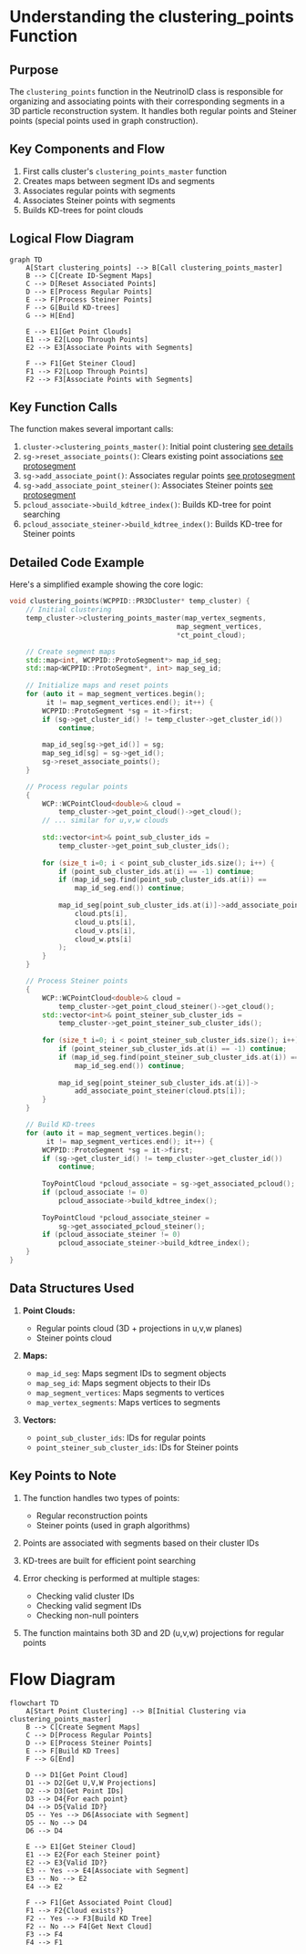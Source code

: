 # Understanding the clustering_points Function

## Purpose
The `clustering_points` function in the NeutrinoID class is responsible for organizing and associating points with their corresponding segments in a 3D particle reconstruction system. It handles both regular points and Steiner points (special points used in graph construction).

## Key Components and Flow
1. First calls cluster's `clustering_points_master` function
2. Creates maps between segment IDs and segments
3. Associates regular points with segments
4. Associates Steiner points with segments
5. Builds KD-trees for point clouds

## Logical Flow Diagram
```mermaid
graph TD
    A[Start clustering_points] --> B[Call clustering_points_master]
    B --> C[Create ID-Segment Maps]
    C --> D[Reset Associated Points]
    D --> E[Process Regular Points]
    E --> F[Process Steiner Points]
    F --> G[Build KD-trees]
    G --> H[End]

    E --> E1[Get Point Clouds]
    E1 --> E2[Loop Through Points]
    E2 --> E3[Associate Points with Segments]

    F --> F1[Get Steiner Cloud]
    F1 --> F2[Loop Through Points]
    F2 --> F3[Associate Points with Segments]
```

## Key Function Calls
The function makes several important calls:

1. `cluster->clustering_points_master()`: Initial point clustering [see details](../PR3DCluster_point_clustering.md)
2. `sg->reset_associate_points()`: Clears existing point associations [see protosegment](../protosegment.md)
3. `sg->add_associate_point()`: Associates regular points [see protosegment](../protosegment.md)
4. `sg->add_associate_point_steiner()`: Associates Steiner points [see protosegment](../protosegment.md)
5. `pcloud_associate->build_kdtree_index()`: Builds KD-tree for point searching 
6. `pcloud_associate_steiner->build_kdtree_index()`: Builds KD-tree for Steiner points

## Detailed Code Example

Here's a simplified example showing the core logic:

```cpp
void clustering_points(WCPPID::PR3DCluster* temp_cluster) {
    // Initial clustering
    temp_cluster->clustering_points_master(map_vertex_segments, 
                                         map_segment_vertices, 
                                         *ct_point_cloud);

    // Create segment maps
    std::map<int, WCPPID::ProtoSegment*> map_id_seg;
    std::map<WCPPID::ProtoSegment*, int> map_seg_id;
    
    // Initialize maps and reset points
    for (auto it = map_segment_vertices.begin(); 
         it != map_segment_vertices.end(); it++) {
        WCPPID::ProtoSegment *sg = it->first;
        if (sg->get_cluster_id() != temp_cluster->get_cluster_id()) 
            continue;
        
        map_id_seg[sg->get_id()] = sg;
        map_seg_id[sg] = sg->get_id();
        sg->reset_associate_points();
    }

    // Process regular points
    {
        WCP::WCPointCloud<double>& cloud = 
            temp_cluster->get_point_cloud()->get_cloud();
        // ... similar for u,v,w clouds
        
        std::vector<int>& point_sub_cluster_ids = 
            temp_cluster->get_point_sub_cluster_ids();
        
        for (size_t i=0; i < point_sub_cluster_ids.size(); i++) {
            if (point_sub_cluster_ids.at(i) == -1) continue;
            if (map_id_seg.find(point_sub_cluster_ids.at(i)) == 
                map_id_seg.end()) continue;
            
            map_id_seg[point_sub_cluster_ids.at(i)]->add_associate_point(
                cloud.pts[i], 
                cloud_u.pts[i], 
                cloud_v.pts[i], 
                cloud_w.pts[i]
            );
        }
    }

    // Process Steiner points
    {
        WCP::WCPointCloud<double>& cloud = 
            temp_cluster->get_point_cloud_steiner()->get_cloud();
        std::vector<int>& point_steiner_sub_cluster_ids = 
            temp_cluster->get_point_steiner_sub_cluster_ids();
        
        for (size_t i=0; i < point_steiner_sub_cluster_ids.size(); i++) {
            if (point_steiner_sub_cluster_ids.at(i) == -1) continue;
            if (map_id_seg.find(point_steiner_sub_cluster_ids.at(i)) == 
                map_id_seg.end()) continue;
            
            map_id_seg[point_steiner_sub_cluster_ids.at(i)]->
                add_associate_point_steiner(cloud.pts[i]);
        }
    }

    // Build KD-trees
    for (auto it = map_segment_vertices.begin(); 
         it != map_segment_vertices.end(); it++) {
        WCPPID::ProtoSegment *sg = it->first;
        if (sg->get_cluster_id() != temp_cluster->get_cluster_id()) 
            continue;
        
        ToyPointCloud *pcloud_associate = sg->get_associated_pcloud();
        if (pcloud_associate != 0) 
            pcloud_associate->build_kdtree_index();
        
        ToyPointCloud *pcloud_associate_steiner = 
            sg->get_associated_pcloud_steiner();
        if (pcloud_associate_steiner != 0)
            pcloud_associate_steiner->build_kdtree_index();
    }
}
```

## Data Structures Used

1. **Point Clouds:**
   - Regular points cloud (3D + projections in u,v,w planes)
   - Steiner points cloud
   
2. **Maps:**
   - `map_id_seg`: Maps segment IDs to segment objects
   - `map_seg_id`: Maps segment objects to their IDs
   - `map_segment_vertices`: Maps segments to vertices
   - `map_vertex_segments`: Maps vertices to segments

3. **Vectors:**
   - `point_sub_cluster_ids`: IDs for regular points
   - `point_steiner_sub_cluster_ids`: IDs for Steiner points

## Key Points to Note

1. The function handles two types of points:
   - Regular reconstruction points
   - Steiner points (used in graph algorithms)

2. Points are associated with segments based on their cluster IDs

3. KD-trees are built for efficient point searching

4. Error checking is performed at multiple stages:
   - Checking valid cluster IDs
   - Checking valid segment IDs
   - Checking non-null pointers

5. The function maintains both 3D and 2D (u,v,w) projections for regular points

# Flow Diagram
```mermaid
flowchart TD
    A[Start Point Clustering] --> B[Initial Clustering via clustering_points_master]
    B --> C[Create Segment Maps]
    C --> D[Process Regular Points]
    D --> E[Process Steiner Points]
    E --> F[Build KD Trees]
    F --> G[End]

    D --> D1[Get Point Cloud]
    D1 --> D2[Get U,V,W Projections]
    D2 --> D3[Get Point IDs]
    D3 --> D4{For each point}
    D4 --> D5{Valid ID?}
    D5 -- Yes --> D6[Associate with Segment]
    D5 -- No --> D4
    D6 --> D4

    E --> E1[Get Steiner Cloud]
    E1 --> E2{For each Steiner point}
    E2 --> E3{Valid ID?}
    E3 -- Yes --> E4[Associate with Segment]
    E3 -- No --> E2
    E4 --> E2

    F --> F1[Get Associated Point Cloud]
    F1 --> F2{Cloud exists?}
    F2 -- Yes --> F3[Build KD Tree]
    F2 -- No --> F4[Get Next Cloud]
    F3 --> F4
    F4 --> F1
```
